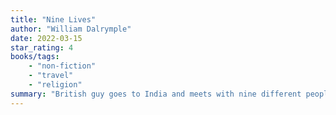 ```yaml
---
title: "Nine Lives"
author: "William Dalrymple"
date: 2022-03-15
star_rating: 4
books/tags:
    - "non-fiction"
    - "travel"
    - "religion"
summary: "British guy goes to India and meets with nine different people, each one on a different religious path and with an interesting story to share. William Dalrymple acknowledges his white colonialist britishness and seems to mostly stay out of the way and let the people he meets tell their stories."
---
```

